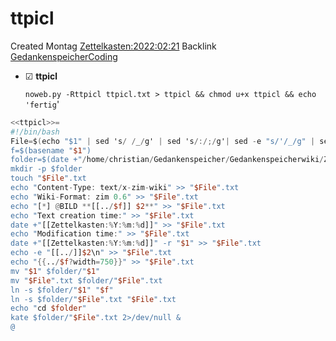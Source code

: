 # ttpicl
Created Montag [Zettelkasten:2022:02:21]()
Backlink[ GedankenspeicherCoding](../GedankenspeicherCoding.md)

* ☑ **ttpicl**  


  ``noweb.py -Rttpicl ttpicl.txt > ttpicl && chmod u+x ttpicl && echo 'fertig``'


```awk
<<ttpicl>>=
#!/bin/bash
File=$(echo "$1" | sed 's/ /_/g' | sed 's/:/;/g'| sed -e "s/'/_/g" | sed 's/\"//g')
f=$(basename "$1")
folder=$(date +"/home/christian/Gedankenspeicher/Gedankenspeicherwiki/Zettelkasten/%Y/%m/%d" -r "$1")
mkdir -p $folder
touch "$File".txt
echo "Content-Type: text/x-zim-wiki" >> "$File".txt
echo "Wiki-Format: zim 0.6" >> "$File".txt
echo "[*] @BILD **[[../$f]] $2**" >> "$File".txt
echo "Text creation time:" >> "$File".txt
date +"[[Zettelkasten:%Y:%m:%d]]" >> "$File".txt
echo "Modification time:" >> "$File".txt
date +"[[Zettelkasten:%Y:%m:%d]]" -r "$1" >> "$File".txt
echo -e "[[../]]$2\n" >> "$File".txt
echo "{{../$f?width=750}}" >> "$File".txt
mv "$1" $folder/"$1"
mv "$File".txt $folder/"$File".txt
ln -s $folder/"$1" "$f"
ln -s $folder/"$File".txt "$File".txt
echo "cd $folder"
kate $folder/"$File".txt 2>/dev/null &
@
```


